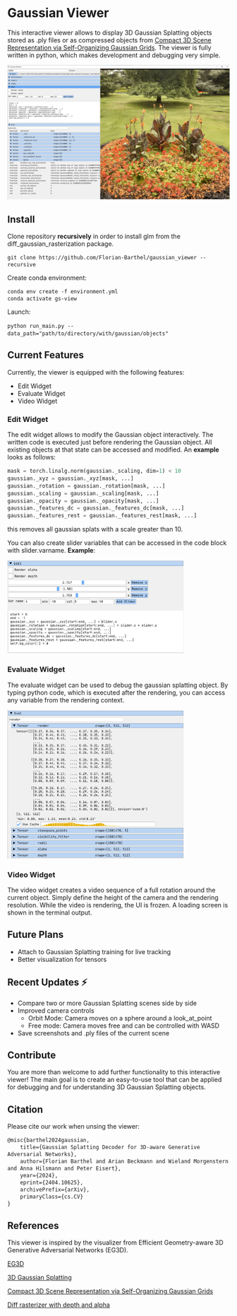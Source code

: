 # Gaussian Viewer
This interactive viewer allows to display 3D Gaussian Splatting objects
stored as .ply files or as compressed objects from 
<a href="https://fraunhoferhhi.github.io/Self-Organizing-Gaussians/">Compact 3D Scene Representation via Self-Organizing Gaussian Grids</a>.
The viewer is fully written in python, which makes development and debugging very simple.

<img src="images/full.png">

## Install
Clone repository **recursively** in order to install glm from the diff_gaussian_rasterization package.
```
git clone https://github.com/Florian-Barthel/gaussian_viewer --recursive
```

Create conda environment:

```
conda env create -f environment.yml
conda activate gs-view
```

Launch:

`
python run_main.py --data_path="path/to/directory/with/gaussian/objects"
`

## Current Features

Currently, the viewer is equipped with the following features:
- Edit Widget
- Evaluate Widget
- Video Widget

### Edit Widget
The edit widget allows to modify the Gaussian object interactively. The written code
is executed just before rendering the Gaussian object. All existing objects at that 
state can be accessed and modified. An **example** looks as follows:

````py
mask = torch.linalg.norm(gaussian._scaling, dim=1) < 10
gaussian._xyz = gaussian._xyz[mask, ...]
gaussian._rotation = gaussian._rotation[mask, ...]
gaussian._scaling = gaussian._scaling[mask, ...]
gaussian._opacity = gaussian._opacity[mask, ...]
gaussian._features_dc = gaussian._features_dc[mask, ...]
gaussian._features_rest = gaussian._features_rest[mask, ...]
````
this removes all gaussian splats with a scale greater than 10.

You can also create slider variables that can be accessed in the code block with slider.varname. **Example**:

<img src="images/slider.png" style="width: 400px">


### Evaluate Widget
The evaluate widget can be used to debug the gaussian splatting object. By typing
python code, which is executed after the rendering, you can access any variable 
from the rendering context.

<img src="images/eval.png" style="width: 400px">

### Video Widget
The video widget creates a video sequence of a full rotation around the current object.
Simply define the height of the camera and the rendering resolution. While the video is
rendering, the UI is frozen. A loading screen is shown in the terminal output.

## Future Plans
- Attach to Gaussian Splatting training for live tracking
- Better visualization for tensors 

## Recent Updates ⚡ 
- Compare two or more Gaussian Splatting scenes side by side
- Improved camera controls
  - Orbit Mode: Camera moves on a sphere around a look_at_point
  - Free mode: Camera moves free and can be controlled with WASD
- Save screenshots and .ply files of the current scene

## Contribute
You are more than welcome to add further functionality to this interactive viewer!
The main goal is to create an easy-to-use tool that can be applied for debugging and for understanding
3D Gaussian Splatting objects. 


## Citation
Please cite our work when unsing the viewer:
```
@misc{barthel2024gaussian,
    title={Gaussian Splatting Decoder for 3D-aware Generative Adversarial Networks}, 
    author={Florian Barthel and Arian Beckmann and Wieland Morgenstern and Anna Hilsmann and Peter Eisert},
    year={2024},
    eprint={2404.10625},
    archivePrefix={arXiv},
    primaryClass={cs.CV}
}
```

## References
This viewer is inspired by the visualizer from Efficient Geometry-aware 3D Generative Adversarial 
Networks (EG3D).

<a href="https://github.com/NVlabs/eg3d">EG3D</a>

<a href="https://repo-sam.inria.fr/fungraph/3d-gaussian-splatting/"> 3D Gaussian Splatting</a>

<a href="https://fraunhoferhhi.github.io/Self-Organizing-Gaussians/">Compact 3D Scene Representation via Self-Organizing Gaussian Grids</a>

<a href="https://github.com/slothfulxtx/diff-gaussian-rasterization">Diff rasterizer with depth and alpha</a>
